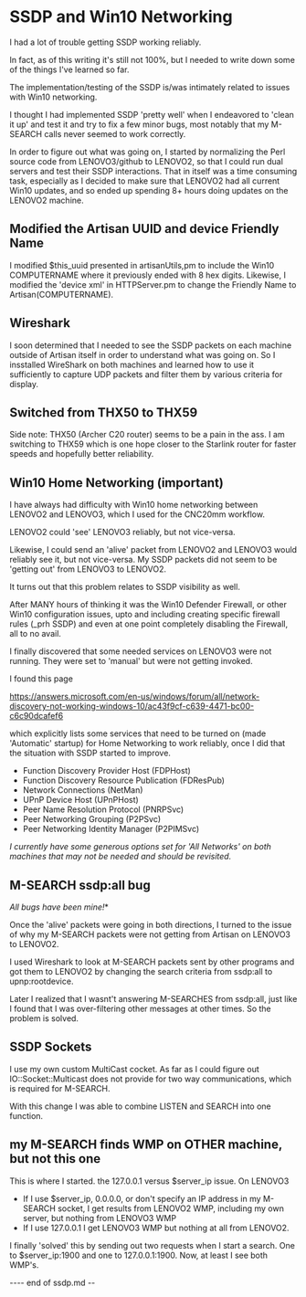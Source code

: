 # SSDP and Win10 Networking

I had a lot of trouble getting SSDP working reliably.

In fact, as of this writing it's still not 100%, but I needed to write
down some of the things I've learned so far.

The implementation/testing of the SSDP is/was intimately related to
issues with Win10 networking.

I thought I had implemented SSDP 'pretty well' when I endeavored
to 'clean it up' and test it and try to fix a few minor bugs,
most notably that my M-SEARCH calls never seemed to work correctly.

In order to figure out what was going on, I started by normalizing
the Perl source code from LENOVO3/github to LENOVO2, so that I could
run dual servers and test their SSDP interactions. That in itself
was a time consuming task, especially as I decided to make sure that
LENOVO2 had all current Win10 updates, and so ended up spending 8+
hours doing updates on the LENOVO2 machine.


## Modified the Artisan UUID and device Friendly Name

I modified $this_uuid presented in artisanUtils,pm to include the
Win10 COMPUTERNAME where it previously ended with 8 hex digits.
Likewise, I modified the 'device xml' in HTTPServer.pm to change
the Friendly Name to Artisan(COMPUTERNAME).


## Wireshark

I soon determined that I needed to see the SSDP packets on each machine
outside of Artisan itself in order to understand what was going on.
So I insstalled WireShark on both machines and learned how to use it
sufficiently to capture UDP packets and filter them by various
criteria for display.


## Switched from THX50 to THX59

Side note:  THX50 (Archer C20 router) seems to be a pain in the ass.
I am switching to THX59 which is one hope closer to the Starlink
router for faster speeds and hopefully better reliability.


## Win10 Home Networking (important)

I have always had difficulty with Win10 home networking between
LENOVO2 and LENOVO3, which I used for the CNC20mm workflow.

LENOVO2 could 'see' LENOVO3 reliably, but not vice-versa.

Likewise, I could send an 'alive' packet from LENOVO2 and
LENOVO3 would reliably see it, but not vice-versa.  My SSDP
packets did not seem to be 'getting out' from LENOVO3 to
LENOVO2.

It turns out that this problem relates to SSDP visibility as well.

After MANY hours of thinking it was the Win10 Defender Firewall,
or other Win10 configuration issues, upto and including creating
specific firewall rules (_prh SSDP) and even at one point completely
disabling the Firewall, all to no avail.

I finally discovered that some
needed services on LENOVO3 were not running.  They were set to
'manual' but were not getting invoked.

I found this page

https://answers.microsoft.com/en-us/windows/forum/all/network-discovery-not-working-windows-10/ac43f9cf-c639-4471-bc00-c6c90dcafef6

which explicitly lists some services that need to be turned on
(made 'Automatic' startup) for Home Networking to work reliably,
once I did that the situation with SSDP started to improve.


- Function Discovery Provider Host (FDPHost)
- Function Discovery Resource Publication (FDResPub)
- Network Connections (NetMan)
- UPnP Device Host (UPnPHost)
- Peer Name Resolution Protocol (PNRPSvc)
- Peer Networking Grouping (P2PSvc)
- Peer Networking Identity Manager (P2PIMSvc)

*I currently have some generous options set for 'All Networks'
on both machines that may not be needed and should be revisited.*


## M-SEARCH ssdp:all bug

*All bugs have been mine!**

Once the 'alive' packets were going in both directions, I
turned to the issue of why my M-SEARCH packets were not
getting from Artisan on LENOVO3 to LENOVO2.

I used Wireshark to look at M-SEARCH packets sent by other
programs and got them to LENOVO2 by changing the search
criteria from ssdp:all to upnp:rootdevice.

Later I realized that I wasnt't answering M-SEARCHES from
ssdp:all, just like I found that I was over-filtering
other messages at other times.  So the problem is solved.


## SSDP Sockets

I use my own custom MultiCast cocket. As far as I could figure
out IO::Socket::Multicast does not provide for two way communications,
which is required for M-SEARCH.

With this change I was able to combine LISTEN and SEARCH into one function.


## my M-SEARCH finds WMP on OTHER machine, but not this one

This is where I started. the 127.0.0.1 versus $server_ip issue.
On LENOVO3

- If I use $server_ip, 0.0.0.0, or don't specify an IP address in
  my M-SEARCH socket, I get results from LENOVO2 WMP, including
  my own server, but nothing from LENOVO3 WMP
- If I use 127.0.0.1 I get LENOVO3 WMP but nothing at all
  from LENOVO2.

I finally 'solved' this by sending out two requests when
I start a search.  One to $server_ip:1900 and one to
127.0.0.1:1900.   Now, at least I see both WMP's.


---- end of ssdp.md --
